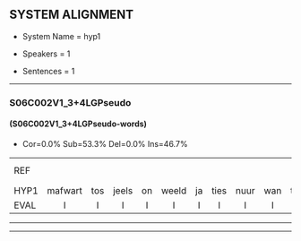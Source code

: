 
## SYSTEM ALIGNMENT

- System Name = hyp1

- Speakers = 1

- Sentences = 1

---

### S06C002V1_3+4LGPseudo

#### (S06C002V1_3+4LGPseudo-words)

- Cor=0.0%	Sub=53.3%	Del=0.0%	Ins=46.7%

|  |  |  |  |  |  |  |  |  |  |  |  |  |  |  |  |  |  |  |  |  |  |  |  |  |  |  |  |  |  |  |  |  |  |  |  |  |  |  |  |  |  |  |  |  |  |  |  |  |  |  |  |  |  |  |  |  |  |  |  |  |  |  |  |  |  |  |  |  |  |  |  |  |  |  |  |  |  |  |  |  |  |  |  |  |  |  |  |  |  |  |
|:--- |:---:|:---:|:---:|:---:|:---:|:---:|:---:|:---:|:---:|:---:|:---:|:---:|:---:|:---:|:---:|:---:|:---:|:---:|:---:|:---:|:---:|:---:|:---:|:---:|:---:|:---:|:---:|:---:|:---:|:---:|:---:|:---:|:---:|:---:|:---:|:---:|:---:|:---:|:---:|:---:|:---:|:---:|:---:|:---:|:---:|:---:|:---:|:---:|:---:|:---:|:---:|:---:|:---:|:---:|:---:|:---:|:---:|:---:|:---:|:---:|:---:|:---:|:---:|:---:|:---:|:---:|:---:|:---:|:---:|:---:|:---:|:---:|:---:|:---:|:---:|:---:|:---:|:---:|:---:|:---:|:---:|:---:|:---:|:---:|:---:|:---:|:---:|:---:|:---:|:---:|
| REF |  |  |  |  |  |  |  |  |  |  |  |  |  |  |  |  |  |  |  |  |  |  |  |  |  |  |  |  |  |  |  |  |  |  |  |  |  |  |  |  |  |  | ometuif | toejietsen | *s | oonwijlen | jattesiet | nurudien | stoenydaas | deuveltek | juitonie | gevijdel | sidowaan | spekkeraai | wachteniek | verpierik | * | nappegreeuw | * | mantaroen*(mat) | *(rat) | *(neer) | schielendaspen | crobeklunker | * | * | kabbestepen | verwarig | ooiebiekje | fandelig | jalekrewen | smoralij | zeekvlachine | * | kanaroe | toineetlijgen | meitsegrok | kantelogsten | ondermind | choporatie | zennebral | ijraspangen | blottenduuf | girdofhaalder | tobbermoeit | poentalschouden | havedil | verbrakkertje | gerauwejaak | hapeneren |
| HYP1 | mafwart | tos | jeels | on | weeld | ja | ties | nuur | wan | toen | jand | der | vit | jas | doit | je | veeld | sda | maar | spreek | sai | niet | waar | verpriekik | napv | pri | lat | rat | neer | schiew | jan | spen | school | rui | tambest | o | wn | gi | oi | i | bank | van | neen | jan | lig | weg | sno | wee | ja | zwem | we | klimn | wieg | kan | ho | ton | nuif | lieg | mee | nee | toor | kan | tun | won | om | ler | rin | calte | swep | bah | en | ritofran | geem | ma | o | me | pen | toon | hangengen | gaen | w | veel | le | voor | kaptai | ja | ge | vrouwjerk | rap | rul |
| EVAL | I | I | I | I | I | I | I | I | I | I | I | I | I | I | I | I | I | I | I | I | I | I | I | I | I | I | I | I | I | I | I | I | I | I | I | I | I | I | I | I | I | I | S | S | S | S | S | S | S | S | S | S | S | S | S | S | S | S | S | S | S | S | S | S | S | S | S | S | S | S | S | S | S | S | S | S | S | S | S | S | S | S | S | S | S | S | S | S | S | S |
---

---
